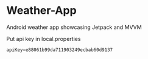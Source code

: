 # Weather-App
Android weather app showcasing Jetpack and MVVM

Put api key in local.properties

```java
apiKey=e88061b99da711903249ecbab60d9137
```
